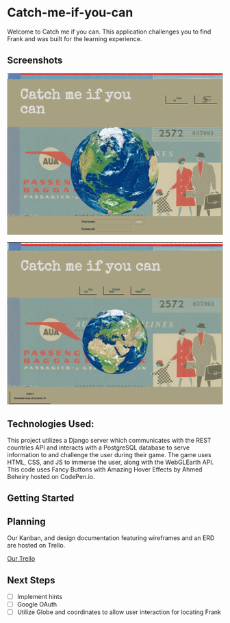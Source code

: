 # Catch-me-if-you-can

Welcome to Catch me if you can. This application challenges you to find Frank and was built for the learning experience.

## Screenshots
![screenshot](./catchmeifyoucan/images/login-catch.png)


![screenshot](./catchmeifyoucan/images/catch.png)

## Technologies Used:

This project utilizes a Django server which communicates with the REST countries API and interacts with a PostgreSQL database to serve information to and challenge the user during their game.  The game uses HTML, CSS, and JS to immerse the user, along with the WebGLEarth API.  This code uses Fancy Buttons with Amazing Hover Effects by Ahmed Beheiry hosted on CodePen.io.

## Getting Started

## Planning

Our Kanban, and design documentation featuring wireframes and an ERD are hosted on Trello.

[Our Trello](https://trello.com/b/YuWgLGWK/catch-me-if-you-can)

## Next Steps

- [ ] Implement hints
- [ ] Google OAuth
- [ ] Utilize Globe and coordinates to allow user interaction for locating Frank
